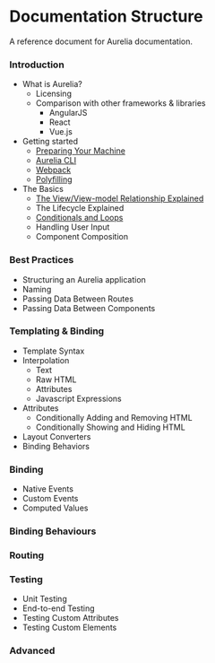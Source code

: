 # Documentation Structure

A reference document for Aurelia documentation.

### Introduction
- What is Aurelia?
  - Licensing
  - Comparison with other frameworks & libraries
    - AngularJS
    - React
    - Vue.js
- Getting started
  - [Preparing Your Machine](drafts/getting-started/preparing-your-machine.md)
  - [Aurelia CLI](drafts/getting-started/cli.md)
  - [Webpack](drafts/getting-started/webpack.md)
  - [Polyfilling](drafts/getting-started/polyfilling.md)
- The Basics
  - [The View/View-model Relationship Explained](drafts/basics/view-view-model-explained.md)
  - The Lifecycle Explained
  - [Conditionals and Loops](drafts/basics/conditionals-and-loops.md)
  - Handling User Input
  - Component Composition

### Best Practices
- Structuring an Aurelia application
- Naming
- Passing Data Between Routes
- Passing Data Between Components

### Templating & Binding
- Template Syntax
- Interpolation
  - Text
  - Raw HTML
  - Attributes
  - Javascript Expressions
- Attributes
  - Conditionally Adding and Removing HTML
  - Conditionally Showing and Hiding HTML
- Layout Converters
- Binding Behaviors

### Binding
  - Native Events
  - Custom Events
  - Computed Values

### Binding Behaviours

### Routing

### Testing
  - Unit Testing
  - End-to-end Testing
  - Testing Custom Attributes
  - Testing Custom Elements

### Advanced
